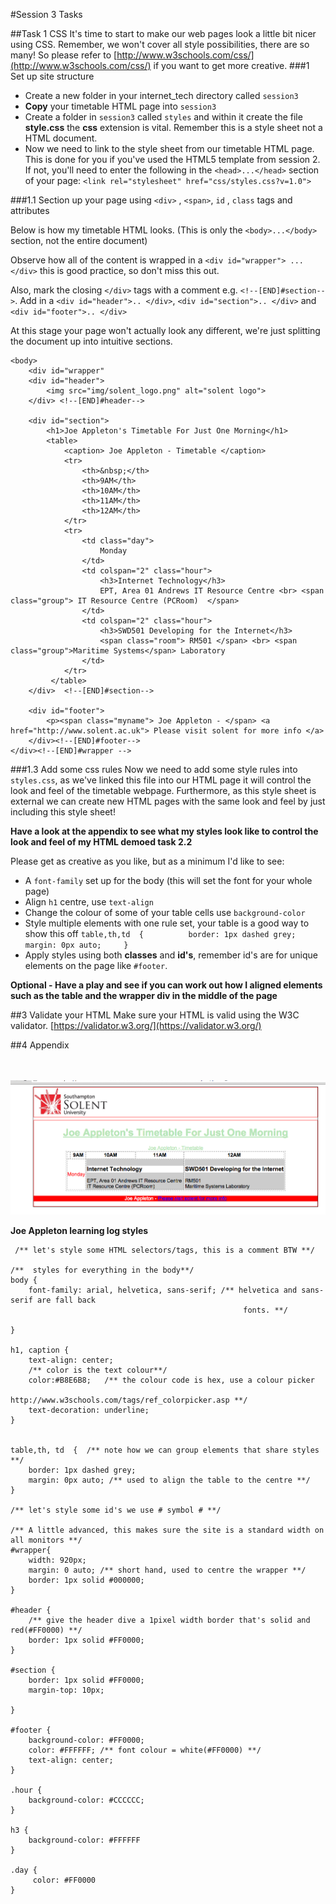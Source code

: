 #Session 3 Tasks

##Task 1 CSS
It's time to start to make our web pages look a little bit nicer using CSS. Remember, we won't cover all style possibilities, there are so many!  So please refer to [http://www.w3schools.com/css/](http://www.w3schools.com/css/) if you want to get more creative.
###1 Set up site structure
* Create a new folder in your internet_tech directory called `session3`   
* **Copy** your timetable HTML page into `session3` 
* Create a folder in `session3` called `styles` and within it create the file **style.css** the **css** extension is vital. Remember this is a style sheet not a HTML document. 
* Now we need to link to the style sheet from our timetable HTML page. This is done for you if you've used the HTML5 template from session 2. If not,  you'll need to enter the following in the `<head>...</head>` section of your page: `<link rel="stylesheet" href="css/styles.css?v=1.0">`

###1.1 Section up your page using `<div>` , `<span>`, `id` , `class` tags and attributes

Below is how my timetable HTML looks. (This is only the `<body>...</body>` section, not the entire document)    

Observe how all of the content is wrapped in a `<div id="wrapper"> ... </div>` this is good practice, so don't miss this out.   

Also, mark the closing `</div>` tags  with a comment e.g. `<!--[END]#section-->`. Add in a  `<div id="header">.. </div>`, `<div id="section">.. </div>`  and 
`<div id="footer">.. </div>`

 At this stage your page won't actually look any different, we're just splitting the document up into intuitive sections.    
<sup>

    <body>    
        <div id="wrapper"     
        <div id="header">
            <img src="img/solent_logo.png" alt="solent logo">
        </div> <!--[END]#header-->
        
        <div id="section">   
            <h1>Joe Appleton's Timetable For Just One Morning</h1>
            <table>  
                <caption> Joe Appleton - Timetable </caption>
                <tr>
                    <th>&nbsp;</th>
                    <th>9AM</th>
                    <th>10AM</th>
                    <th>11AM</th>
                    <th>12AM</th>
                </tr>  
                <tr>
                    <td class="day">
                        Monday
                    </td>
                    <td colspan="2" class="hour">
                        <h3>Internet Technology</h3>
                        EPT, Area 01 Andrews IT Resource Centre <br> <span class="group"> IT Resource Centre (PCRoom)  </span>
                    </td>
                    <td colspan="2" class="hour">
                        <h3>SWD501 Developing for the Internet</h3>
                        <span class="room"> RM501 </span> <br> <span class="group">Maritime Systems</span> Laboratory
                    </td>  
                </tr>
             </table>
        </div>  <!--[END]#section-->   
                
        <div id="footer">
            <p><span class="myname"> Joe Appleton - </span> <a href="http://www.solent.ac.uk"> Please visit solent for more info </a>
        </div><!--[END]#footer-->
    </div><!--[END]#wrapper -->
</body>

</sup>

###1.3 Add some css rules
Now we need to add some style rules into `styles.css`, as we've linked this file into our HTML page it will control the look and feel of the timetable webpage. Furthermore, as this style sheet is external we can create new HTML pages with the same look and feel by just including this style sheet!

**Have a look at the appendix to see what my styles look like to control the look and feel of my HTML demoed task 2.2**

Please get as creative as you like, but as a minimum I'd like to see:

*  A `font-family` set up for the body (this will set the font for your whole page) 
*  Align `h1` centre, use `text-align`
*  Change the colour of some of your table cells use `background-color`
*  Style multiple elements with one rule set, your table is a good way to show this off 
	`table,th,td  {         
	 border: 1px dashed grey;   
    margin: 0px auto;    
	}`
*  Apply styles using both **classes** and **id's**, remember id's are for unique elements on the page like `#footer`.

**Optional - Have a play and see if you can work out how I aligned elements such as the table and the wrapper div in the middle of the page**   


 
##3 Validate your HTML
Make sure your HTML is valid using the W3C validator. [https://validator.w3.org/](https://validator.w3.org/)

##4 Appendix
<br>
<br>
<br>

![ site sample](site_sample.png)

 **Joe Appleton learning log styles**
 
	 /** let's style some HTML selectors/tags, this is a comment BTW **/
	
	/**  styles for everything in the body**/
	body {
	    font-family: arial, helvetica, sans-serif; /** helvetica and sans-serif are fall back
	                                                    fonts. **/
	    
	}
	
	h1, caption {     
	    text-align: center;
	    /** color is the text colour**/
	    color:#B8E6B8;   /** the colour code is hex, use a colour picker 
	                         http://www.w3schools.com/tags/ref_colorpicker.asp **/
	    text-decoration: underline;
	}
	
	
	table,th, td  {  /** note how we can group elements that share styles **/
	    border: 1px dashed grey;
	    margin: 0px auto; /** used to align the table to the centre **/
	}
	
	/** let's style some id's we use # symbol # **/
	
	/** A little advanced, this makes sure the site is a standard width on all monitors **/
	#wrapper{
	    width: 920px;
	    margin: 0 auto; /** short hand, used to centre the wrapper **/
	    border: 1px solid #000000;  
	}
	
	#header {
	    /** give the header dive a 1pixel width border that's solid and red(#FF0000) **/
	    border: 1px solid #FF0000;  
	}
	
	#section {
	    border: 1px solid #FF0000;
	    margin-top: 10px;
	    
	}
	
	#footer {
	    background-color: #FF0000;
	    color: #FFFFFF; /** font colour = white(#FF0000) **/
	    text-align: center;
	}
	
	.hour {
	    background-color: #CCCCCC;
	}
	
	h3 {
	    background-color: #FFFFFF
	}
	
	.day {
	     color: #FF0000
	}

